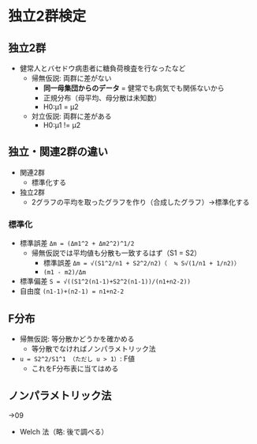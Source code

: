 # 独立2群検定　　
## 独立2群
- 健常人とバセドウ病患者に糖負荷検査を行なったなど
	- 帰無仮説: 両群に差がない
		- **同一母集団からのデータ** = 健常でも病気でも関係ないから
		- 正規分布（母平均、母分散は未知数）
		- H0:μ1 = μ2
	- 対立仮説: 両群に差がある
		- H0:μ1 != μ2
  
## 独立・関連2群の違い  
- 関連2群
	- 標準化する
- 独立2群
	- 2グラフの平均を取ったグラフを作り（合成したグラフ）→標準化する

### 標準化
- 標準誤差 `Δm = (Δm1^2 + Δm2^2)^1/2`
	- 帰無仮説では平均値も分散も一致するはず（S1 = S2）
		- 標準誤差 `Δm = √(S1^2/n1 + S2^2/n2)（  ≒ S√(1/n1 + 1/n2)）`
		- `(m1 - m2)/Δm`
- 標準偏差 `S = √((S1^2(n1-1)+S2^2(n1-1))/(n1+n2-2))`
- 自由度 `(n1-1)+(n2-1) = n1+n2-2`

## F分布
- 帰無仮説: 等分散かどうかを確かめる
	- 等分散でなければノンパラメトリック法
- `u = S2^2/S1^1 （ただし u > 1）`: F値
	- これをF分布表に当てはめる

## ノンパラメトリック法
→09
- Welch 法（略: 後で調べる）

